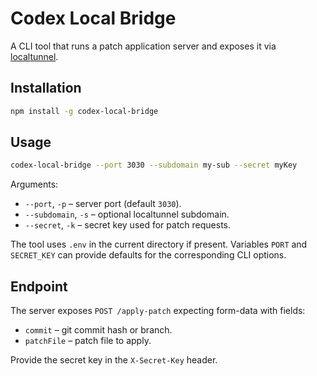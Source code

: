 # Codex Local Bridge

A CLI tool that runs a patch application server and exposes it via [localtunnel](https://github.com/localtunnel/localtunnel).

## Installation

```bash
npm install -g codex-local-bridge
```

## Usage

```bash
codex-local-bridge --port 3030 --subdomain my-sub --secret myKey
```

Arguments:

- `--port`, `-p` – server port (default `3030`).
- `--subdomain`, `-s` – optional localtunnel subdomain.
- `--secret`, `-k` – secret key used for patch requests.

The tool uses `.env` in the current directory if present. Variables `PORT` and `SECRET_KEY` can provide defaults for the corresponding CLI options.

## Endpoint

The server exposes `POST /apply-patch` expecting form-data with fields:

- `commit` – git commit hash or branch.
- `patchFile` – patch file to apply.

Provide the secret key in the `X-Secret-Key` header.

